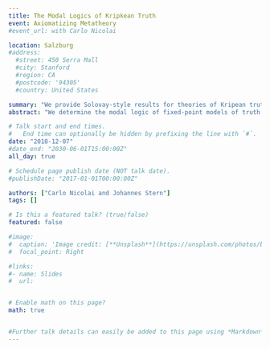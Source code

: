 ```yaml
---
title: The Modal Logics of Kripkean Truth
event: Axiomatizing Metatheory
#event_url: with Carlo Nicolai

location: Salzburg
#address:
  #street: 450 Serra Mall
  #city: Stanford
  #region: CA
  #postcode: '94305'
  #country: United States

summary: "We provide Solovay-style results for theories of Kripean truth."
abstract: "We determine the modal logic of fixed-point models of truth and their axiomatizations by Solomon Feferman via Solovay-style completeness results. Given a fixed-point model __M__, or an axiomatization S thereof, we find a modal logic M such that a modal sentence A is a theorem of M if and only if the sentence A\\* obtained by translating the modal operator with the truth predicate is true in __M__ or a theorem of S under all such translations. To this end, we introduce a novel possible world semantics featuring both classical and subclassical worlds and establish the completeness of a familiy of non-classical modal logics (in the sense of Segerberg), whose internal logic is subclassical, with respect to this semantics. In a second step we show how to emulate the models of the modal logic within the lattice of Kripkean fixed-point models."

# Talk start and end times.
#   End time can optionally be hidden by prefixing the line with `#`.
date: "2018-12-07"
#date_end: "2030-06-01T15:00:00Z"
all_day: true

# Schedule page publish date (NOT talk date).
#publishDate: "2017-01-01T00:00:00Z"

authors: ["Carlo Nicolai and Johannes Stern"]
tags: []

# Is this a featured talk? (true/false)
featured: false

#image:
#  caption: 'Image credit: [**Unsplash**](https://unsplash.com/photos/bzdhc5b3Bxs)'
#  focal_point: Right

#links:
#- name: Slides
#  url:


# Enable math on this page?
math: true


#Further talk details can easily be added to this page using *Markdown* and $\rm \LaTeX$ math code.
---
```

